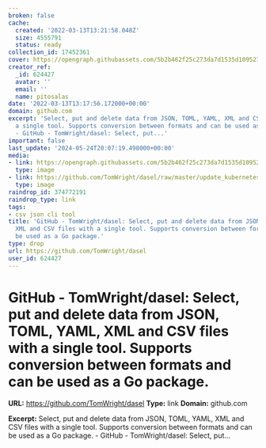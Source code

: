 ```yaml
---
broken: false
cache:
  created: '2022-03-13T13:21:58.048Z'
  size: 4555791
  status: ready
collection_id: 17452361
cover: https://opengraph.githubassets.com/5b2b462f25c273da7d1535d109527195096e084b404e26c88bc5cf844ef71096/TomWright/dasel
creator_ref:
  _id: 624427
  avatar: ''
  email: ''
  name: pitosalas
date: '2022-03-13T13:17:56.172000+00:00'
domain: github.com
excerpt: 'Select, put and delete data from JSON, TOML, YAML, XML and CSV files with
  a single tool. Supports conversion between formats and can be used as a Go package.
  - GitHub - TomWright/dasel: Select, put...'
important: false
last_update: '2024-05-24T20:07:19.498000+00:00'
media:
- link: https://opengraph.githubassets.com/5b2b462f25c273da7d1535d109527195096e084b404e26c88bc5cf844ef71096/TomWright/dasel
  type: image
- link: https://github.com/TomWright/dasel/raw/master/update_kubernetes.gif
  type: image
raindrop_id: 374772191
raindrop_type: link
tags:
- csv json cli tool
title: 'GitHub - TomWright/dasel: Select, put and delete data from JSON, TOML, YAML,
  XML and CSV files with a single tool. Supports conversion between formats and can
  be used as a Go package.'
type: drop
url: https://github.com/TomWright/dasel
user_id: 624427
---
```


# GitHub - TomWright/dasel: Select, put and delete data from JSON, TOML, YAML, XML and CSV files with a single tool. Supports conversion between formats and can be used as a Go package.

**URL:** https://github.com/TomWright/dasel
**Type:** link
**Domain:** github.com

**Excerpt:** Select, put and delete data from JSON, TOML, YAML, XML and CSV files with a single tool. Supports conversion between formats and can be used as a Go package. - GitHub - TomWright/dasel: Select, put...
